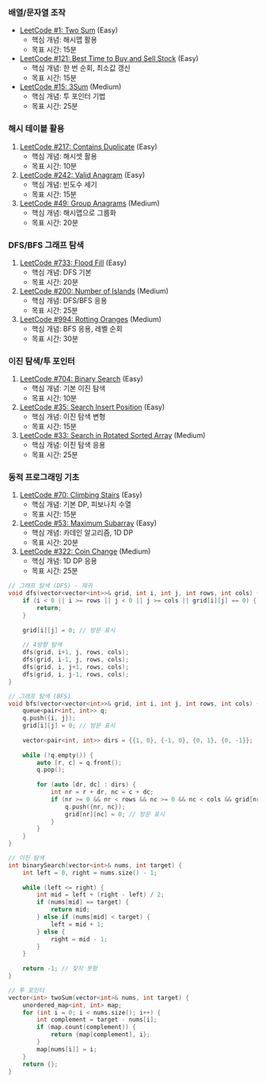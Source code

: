 ### 배열/문자열 조작

- [LeetCode #1: Two Sum](https://leetcode.com/problems/two-sum/) (Easy)
    - 핵심 개념: 해시맵 활용
    - 목표 시간: 15분
- [LeetCode #121: Best Time to Buy and Sell Stock](https://leetcode.com/problems/best-time-to-buy-and-sell-stock/) (Easy)
    - 핵심 개념: 한 번 순회, 최소값 갱신
    - 목표 시간: 15분
- [LeetCode #15: 3Sum](https://leetcode.com/problems/3sum/) (Medium)
    - 핵심 개념: 투 포인터 기법
    - 목표 시간: 25분


### 해시 테이블 활용

1. [LeetCode #217: Contains Duplicate](https://leetcode.com/problems/contains-duplicate/) (Easy)
    - 핵심 개념: 해시셋 활용
    - 목표 시간: 10분
2. [LeetCode #242: Valid Anagram](https://leetcode.com/problems/valid-anagram/) (Easy)
    - 핵심 개념: 빈도수 세기
    - 목표 시간: 15분
3. [LeetCode #49: Group Anagrams](https://leetcode.com/problems/group-anagrams/) (Medium)
    - 핵심 개념: 해시맵으로 그룹화
    - 목표 시간: 20분

### DFS/BFS 그래프 탐색

1. [LeetCode #733: Flood Fill](https://leetcode.com/problems/flood-fill/) (Easy)
    - 핵심 개념: DFS 기본
    - 목표 시간: 20분
2. [LeetCode #200: Number of Islands](https://leetcode.com/problems/number-of-islands/) (Medium)
    - 핵심 개념: DFS/BFS 응용
    - 목표 시간: 25분
3. [LeetCode #994: Rotting Oranges](https://leetcode.com/problems/rotting-oranges/) (Medium)
    - 핵심 개념: BFS 응용, 레벨 순회
    - 목표 시간: 30분

### 이진 탐색/투 포인터

1. [LeetCode #704: Binary Search](https://leetcode.com/problems/binary-search/) (Easy)
    - 핵심 개념: 기본 이진 탐색
    - 목표 시간: 10분
2. [LeetCode #35: Search Insert Position](https://leetcode.com/problems/search-insert-position/) (Easy)
    - 핵심 개념: 이진 탐색 변형
    - 목표 시간: 15분
3. [LeetCode #33: Search in Rotated Sorted Array](https://leetcode.com/problems/search-in-rotated-sorted-array/) (Medium)
    - 핵심 개념: 이진 탐색 응용
    - 목표 시간: 25분

### 동적 프로그래밍 기초

1. [LeetCode #70: Climbing Stairs](https://leetcode.com/problems/climbing-stairs/) (Easy)
    - 핵심 개념: 기본 DP, 피보나치 수열
    - 목표 시간: 15분
2. [LeetCode #53: Maximum Subarray](https://leetcode.com/problems/maximum-subarray/) (Easy)
    - 핵심 개념: 카데인 알고리즘, 1D DP
    - 목표 시간: 20분
3. [LeetCode #322: Coin Change](https://leetcode.com/problems/coin-change/) (Medium)
    - 핵심 개념: 1D DP 응용
    - 목표 시간: 25분


```cpp
// 그래프 탐색 (DFS) - 재귀
void dfs(vector<vector<int>>& grid, int i, int j, int rows, int cols) {
    if (i < 0 || i >= rows || j < 0 || j >= cols || grid[i][j] == 0) {
        return;
    }
    
    grid[i][j] = 0; // 방문 표시
    
    // 4방향 탐색
    dfs(grid, i+1, j, rows, cols);
    dfs(grid, i-1, j, rows, cols);
    dfs(grid, i, j+1, rows, cols);
    dfs(grid, i, j-1, rows, cols);
}

// 그래프 탐색 (BFS)
void bfs(vector<vector<int>>& grid, int i, int j, int rows, int cols) {
    queue<pair<int, int>> q;
    q.push({i, j});
    grid[i][j] = 0; // 방문 표시
    
    vector<pair<int, int>> dirs = {{1, 0}, {-1, 0}, {0, 1}, {0, -1}};
    
    while (!q.empty()) {
        auto [r, c] = q.front();
        q.pop();
        
        for (auto [dr, dc] : dirs) {
            int nr = r + dr, nc = c + dc;
            if (nr >= 0 && nr < rows && nc >= 0 && nc < cols && grid[nr][nc] == 1) {
                q.push({nr, nc});
                grid[nr][nc] = 0; // 방문 표시
            }
        }
    }
}

// 이진 탐색
int binarySearch(vector<int>& nums, int target) {
    int left = 0, right = nums.size() - 1;
    
    while (left <= right) {
        int mid = left + (right - left) / 2;
        if (nums[mid] == target) {
            return mid;
        } else if (nums[mid] < target) {
            left = mid + 1;
        } else {
            right = mid - 1;
        }
    }
    
    return -1; // 찾지 못함
}

// 투 포인터
vector<int> twoSum(vector<int>& nums, int target) {
    unordered_map<int, int> map;
    for (int i = 0; i < nums.size(); i++) {
        int complement = target - nums[i];
        if (map.count(complement)) {
            return {map[complement], i};
        }
        map[nums[i]] = i;
    }
    return {};
}
```